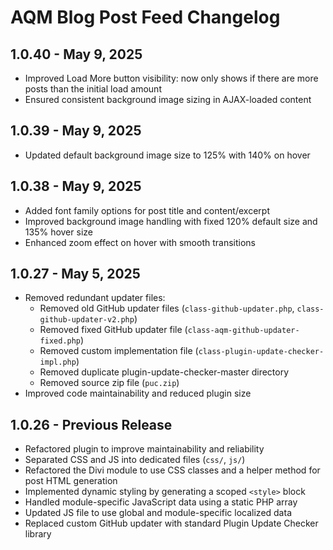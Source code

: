 # AQM Blog Post Feed Changelog

## 1.0.40 - May 9, 2025
- Improved Load More button visibility: now only shows if there are more posts than the initial load amount
- Ensured consistent background image sizing in AJAX-loaded content

## 1.0.39 - May 9, 2025
- Updated default background image size to 125% with 140% on hover

## 1.0.38 - May 9, 2025
- Added font family options for post title and content/excerpt
- Improved background image handling with fixed 120% default size and 135% hover size
- Enhanced zoom effect on hover with smooth transitions

## 1.0.27 - May 5, 2025
- Removed redundant updater files:
  - Removed old GitHub updater files (`class-github-updater.php`, `class-github-updater-v2.php`)
  - Removed fixed GitHub updater file (`class-aqm-github-updater-fixed.php`)
  - Removed custom implementation file (`class-plugin-update-checker-impl.php`)
  - Removed duplicate plugin-update-checker-master directory
  - Removed source zip file (`puc.zip`)
- Improved code maintainability and reduced plugin size

## 1.0.26 - Previous Release
- Refactored plugin to improve maintainability and reliability
- Separated CSS and JS into dedicated files (`css/`, `js/`)
- Refactored the Divi module to use CSS classes and a helper method for post HTML generation
- Implemented dynamic styling by generating a scoped `<style>` block
- Handled module-specific JavaScript data using a static PHP array
- Updated JS file to use global and module-specific localized data
- Replaced custom GitHub updater with standard Plugin Update Checker library
